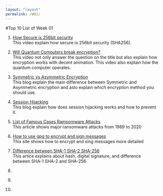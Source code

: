 ```yaml
---
layout: "layout"
permalink: /W02/
---
```


#Top 10 List of Week 01

1. [How Secure is 256bit security](https://www.youtube.com/watch?v=S9JGmA5_unY)<br>
This video explain how secure is 256bit security (SHA256).

2. [Will Quantum Computers break encryption?](https://www.youtube.com/watch?v=6H_9l9N3IXU)<br>
This video not only answer the question on the title but also explain how encryption works with decent animation.
This video also explain how the quantum computer operates.

3. [Symmetric vs Asymmetric Encryption](https://blog.mailfence.com/symmetric-vs-asymmetric-encryption/)<br>
This blog explain the main difference between Symmetric and Asymmetric encryption and aslo explain which encryption method you should use.

4. [Session Hijacking](https://blog.eccouncil.org/what-is-session-hijacking-and-how-to-prevent-it/)<br>
This blog explain how does session hijacking works and how to prevent it.

5. [List of Famous Cases Ramsomware Attacks](https://gatefy.com/blog/real-and-famous-cases-ransomware-attacks/)<br>
This article shows major ransomware attacks from 1989 to 2020

6. [How to use gpg to encrypt and sign messages](https://www.digitalocean.com/community/tutorials/how-to-use-gpg-to-encrypt-and-sign-messages)<br>
This site shows how to encrypt and sing messages more detailed

7. [Difference between SHA-1 SHA-2 SHA-256](https://www.thesslstore.com/blog/difference-sha-1-sha-2-sha-256-hash-algorithms/)<br>
This artice explains about hash, digital signature, and difference between SHA-1 SHA-2 and SHA-256

8. []()<br>

9. []()<br>

10. []()<br>
